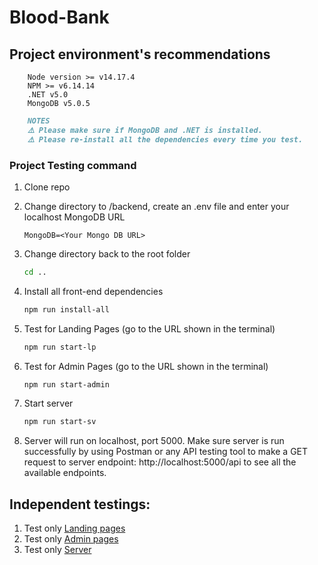 # Blood-Bank

## Project environment's recommendations

```
    Node version >= v14.17.4
    NPM >= v6.14.14
    .NET v5.0
    MongoDB v5.0.5
```

```markdown
    NOTES
    ⚠️ Please make sure if MongoDB and .NET is installed.
    ⚠️ Please re-install all the dependencies every time you test.
```

### Project Testing command

1. Clone repo

1. Change directory to /backend, create an .env file and enter your localhost MongoDB URL

    ```text
    MongoDB=<Your Mongo DB URL>
    ```

1. Change directory back to the root folder

    ```bash
    cd ..
    ```

1. Install all front-end dependencies

    ```bash
    npm run install-all
    ```

1. Test for Landing Pages (go to the URL shown in the terminal)

    ```bash
    npm run start-lp

    ```

1. Test for Admin Pages (go to the URL shown in the terminal)

    ```bash
    npm run start-admin
    ```

1. Start server

    ```bash
    npm run start-sv
    ```

1. Server will run on localhost, port 5000. Make sure server is run successfully by using Postman or any API testing tool to make a GET request to server endpoint: http://localhost:5000/api to see all the available endpoints.

## Independent testings:

1. Test only [Landing pages](./landing-page/README.md)
1. Test only [Admin pages](./clients/README.md)
1. Test only [Server](./backend/README.md)
